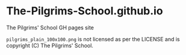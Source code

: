 # The-Pilgrims-School.github.io
The Pilgrims' School GH pages site

`pilgrims_plain_100x100.png` is not licensed as per the LICENSE and is copyright (C) The Pilgrims' School.